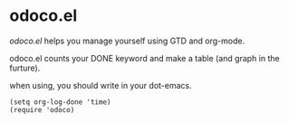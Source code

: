 # odoco.el

*odoco.el* helps you manage yourself using GTD and org-mode.

odoco.el counts your DONE keyword and make a table (and graph in the furture). 


when using, you should write in your dot-emacs.

```
(setq org-log-done 'time)
(require 'odoco)
```
